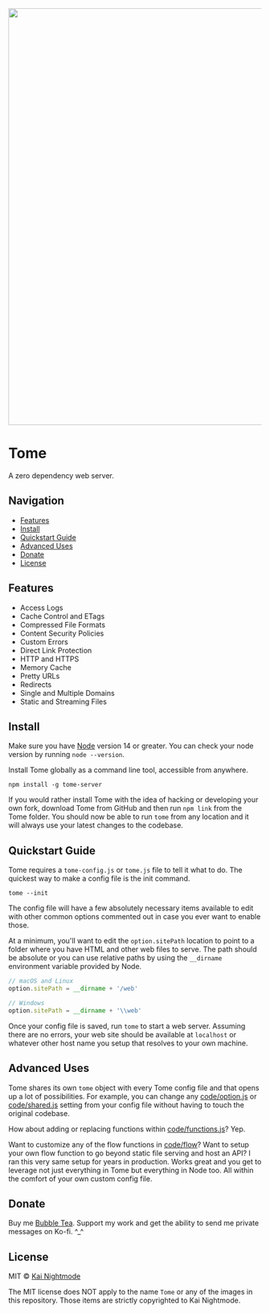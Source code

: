 <img src="https://raw.githubusercontent.com/nightmode/tome/master/images/tome.jpg" width="830" alt="">

# Tome

A zero dependency web server.

## Navigation

* [Features](#features)
* [Install](#install)
* [Quickstart Guide](#quickstart-guide)
* [Advanced Uses](#advanced-uses)
* [Donate](#donate)
* [License](#license)

## Features

* Access Logs
* Cache Control and ETags
* Compressed File Formats
* Content Security Policies
* Custom Errors
* Direct Link Protection
* HTTP and HTTPS
* Memory Cache
* Pretty URLs
* Redirects
* Single and Multiple Domains
* Static and Streaming Files

## Install

Make sure you have [Node](https://nodejs.org/en/) version 14 or greater. You can check your node version by running `node --version`.

Install Tome globally as a command line tool, accessible from anywhere.

```
npm install -g tome-server
```

If you would rather install Tome with the idea of hacking or developing your own fork, download Tome from GitHub and then run `npm link` from the Tome folder. You should now be able to run `tome` from any location and it will always use your latest changes to the codebase.

## Quickstart Guide

Tome requires a `tome-config.js` or `tome.js` file to tell it what to do. The quickest way to make a config file is the init command.

```
tome --init
```

The config file will have a few absolutely necessary items available to edit with other common options commented out in case you ever want to enable those.

At a minimum, you'll want to edit the `option.sitePath` location to point to a folder where you have HTML and other web files to serve. The path should be absolute or you can use relative paths by using the `__dirname` environment variable provided by Node.

```js
// macOS and Linux
option.sitePath = __dirname + '/web'

// Windows
option.sitePath = __dirname + '\\web'
```

Once your config file is saved, run `tome` to start a web server. Assuming there are no errors, your web site should be available at `localhost` or whatever other host name you setup that resolves to your own machine.

## Advanced Uses

Tome shares its own `tome` object with every Tome config file and that opens up a lot of possibilities. For example, you can change any [code/option.js](https://github.com/nightmode/tome/blob/main/code/option.js) or [code/shared.js](https://github.com/nightmode/tome/blob/main/code/shared.js) setting from your config file without having to touch the original codebase.

How about adding or replacing functions within [code/functions.js](https://github.com/nightmode/tome/blob/main/code/functions.js)? Yep.

Want to customize any of the flow functions in [code/flow](https://github.com/nightmode/tome/tree/main/code/flow)? Want to setup your own flow function to go beyond static file serving and host an API? I ran this very same setup for years in production. Works great and you get to leverage not just everything in Tome but everything in Node too. All within the comfort of your own custom config file.

## Donate

Buy me [Bubble Tea](https://ko-fi.com/kai_nightmode). Support my work and get the ability to send me private messages on Ko-fi. ^_^

## License

MIT © [Kai Nightmode](https://twitter.com/kai_nightmode)

The MIT license does NOT apply to the name `Tome` or any of the images in this repository. Those items are strictly copyrighted to Kai Nightmode.